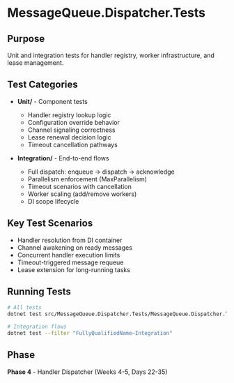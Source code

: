 # MessageQueue.Dispatcher.Tests

## Purpose

Unit and integration tests for handler registry, worker infrastructure, and lease management.

## Test Categories

- **Unit/** - Component tests
  - Handler registry lookup logic
  - Configuration override behavior
  - Channel signaling correctness
  - Lease renewal decision logic
  - Timeout cancellation pathways

- **Integration/** - End-to-end flows
  - Full dispatch: enqueue → dispatch → acknowledge
  - Parallelism enforcement (MaxParallelism)
  - Timeout scenarios with cancellation
  - Worker scaling (add/remove workers)
  - DI scope lifecycle

## Key Test Scenarios

- Handler resolution from DI container
- Channel awakening on ready messages
- Concurrent handler execution limits
- Timeout-triggered message requeue
- Lease extension for long-running tasks

## Running Tests

```bash
# All tests
dotnet test src/MessageQueue.Dispatcher.Tests/MessageQueue.Dispatcher.Tests.csproj

# Integration flows
dotnet test --filter "FullyQualifiedName~Integration"
```

## Phase

**Phase 4** - Handler Dispatcher (Weeks 4-5, Days 22-35)
